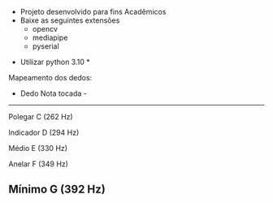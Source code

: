 - Projeto desenvolvido para fins Acadêmicos
- Baixe as seguintes extensões
    - opencv
    - mediapipe
    - pyserial
  
* Utilizar python 3.10 *

Mapeamento dos dedos:
- Dedo	Nota tocada -
--------------------------
Polegar	C (262 Hz)

Indicador	D (294 Hz)

Médio	E (330 Hz)

Anelar	F (349 Hz)

Mínimo	G (392 Hz)
--------------------------
